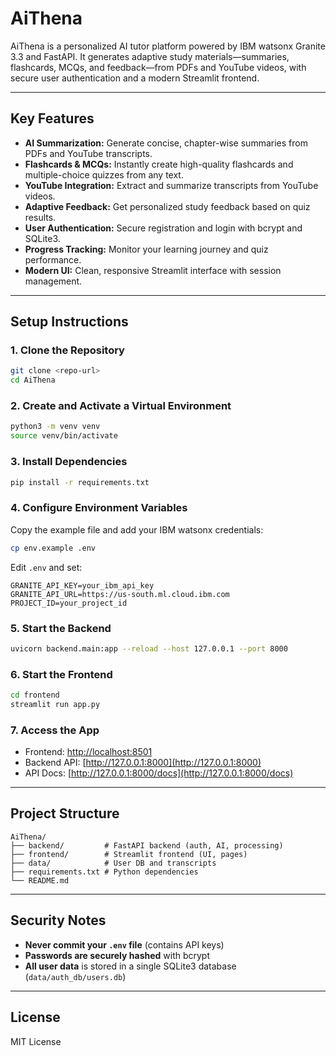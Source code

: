 # AiThena

AiThena is a personalized AI tutor platform powered by IBM watsonx Granite 3.3 and FastAPI. It generates adaptive study materials—summaries, flashcards, MCQs, and feedback—from PDFs and YouTube videos, with secure user authentication and a modern Streamlit frontend.

---

## Key Features

- **AI Summarization:** Generate concise, chapter-wise summaries from PDFs and YouTube transcripts.
- **Flashcards & MCQs:** Instantly create high-quality flashcards and multiple-choice quizzes from any text.
- **YouTube Integration:** Extract and summarize transcripts from YouTube videos.
- **Adaptive Feedback:** Get personalized study feedback based on quiz results.
- **User Authentication:** Secure registration and login with bcrypt and SQLite3.
- **Progress Tracking:** Monitor your learning journey and quiz performance.
- **Modern UI:** Clean, responsive Streamlit interface with session management.

---

## Setup Instructions

### 1. Clone the Repository

```bash
git clone <repo-url>
cd AiThena
```

### 2. Create and Activate a Virtual Environment

```bash
python3 -m venv venv
source venv/bin/activate
```

### 3. Install Dependencies

```bash
pip install -r requirements.txt
```

### 4. Configure Environment Variables

Copy the example file and add your IBM watsonx credentials:

```bash
cp env.example .env
```

Edit `.env` and set:

```
GRANITE_API_KEY=your_ibm_api_key
GRANITE_API_URL=https://us-south.ml.cloud.ibm.com
PROJECT_ID=your_project_id
```

### 5. Start the Backend

```bash
uvicorn backend.main:app --reload --host 127.0.0.1 --port 8000
```

### 6. Start the Frontend

```bash
cd frontend
streamlit run app.py
```

### 7. Access the App

- Frontend: [http://localhost:8501](http://localhost:8501)
- Backend API: [http://127.0.0.1:8000](http://127.0.0.1:8000)
- API Docs: [http://127.0.0.1:8000/docs](http://127.0.0.1:8000/docs)

---

## Project Structure

```
AiThena/
├── backend/         # FastAPI backend (auth, AI, processing)
├── frontend/        # Streamlit frontend (UI, pages)
├── data/            # User DB and transcripts
├── requirements.txt # Python dependencies
└── README.md
```

---

## Security Notes

- **Never commit your `.env` file** (contains API keys)
- **Passwords are securely hashed** with bcrypt
- **All user data** is stored in a single SQLite3 database (`data/auth_db/users.db`)

---

## License

MIT License
